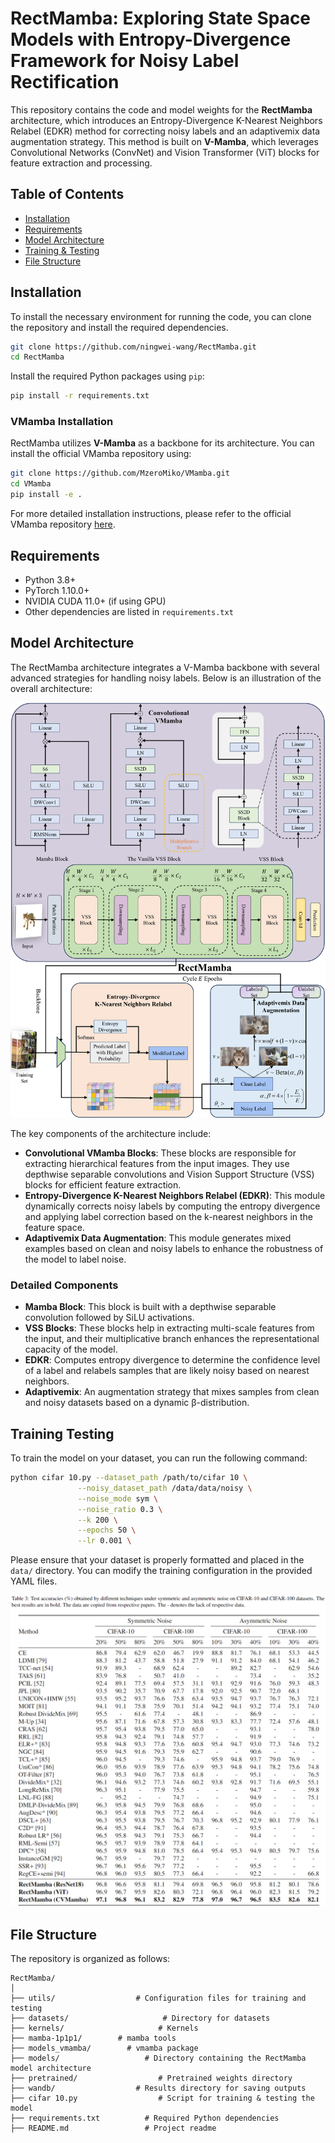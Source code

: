 
# RectMamba: Exploring State Space Models with Entropy-Divergence Framework for Noisy Label Rectification

This repository contains the code and model weights for the **RectMamba** architecture, which introduces an Entropy-Divergence K-Nearest Neighbors Relabel (EDKR) method for correcting noisy labels and an adaptivemix data augmentation strategy. This method is built on **V-Mamba**, which leverages Convolutional Networks (ConvNet) and Vision Transformer (ViT) blocks for feature extraction and processing.

## Table of Contents
- [Installation](#installation)
- [Requirements](#requirements)
- [Model Architecture](#model-architecture)
- [Training & Testing](#training-testing)
- [File Structure](#file-structure)

## Installation

To install the necessary environment for running the code, you can clone the repository and install the required dependencies.

```bash
git clone https://github.com/ningwei-wang/RectMamba.git
cd RectMamba
```

Install the required Python packages using `pip`:

```bash
pip install -r requirements.txt
```

### VMamba Installation

RectMamba utilizes **V-Mamba** as a backbone for its architecture. You can install the official VMamba repository using:

```bash
git clone https://github.com/MzeroMiko/VMamba.git
cd VMamba
pip install -e .
```

For more detailed installation instructions, please refer to the official VMamba repository [here](https://github.com/MzeroMiko/VMamba).

## Requirements

- Python 3.8+
- PyTorch 1.10.0+
- NVIDIA CUDA 11.0+ (if using GPU)
- Other dependencies are listed in `requirements.txt`

## Model Architecture

The RectMamba architecture integrates a V-Mamba backbone with several advanced strategies for handling noisy labels. Below is an illustration of the overall architecture:

![Architecture](./figure/architecture.png)


The key components of the architecture include:
- **Convolutional VMamba Blocks**: These blocks are responsible for extracting hierarchical features from the input images. They use depthwise separable convolutions and Vision Support Structure (VSS) blocks for efficient feature extraction.
- **Entropy-Divergence K-Nearest Neighbors Relabel (EDKR)**: This module dynamically corrects noisy labels by computing the entropy divergence and applying label correction based on the k-nearest neighbors in the feature space.
- **Adaptivemix Data Augmentation**: This module generates mixed examples based on clean and noisy labels to enhance the robustness of the model to label noise.

### Detailed Components
- **Mamba Block**: This block is built with a depthwise separable convolution followed by SiLU activations.
- **VSS Blocks**: These blocks help in extracting multi-scale features from the input, and their multiplicative branch enhances the representational capacity of the model.
- **EDKR**: Computes entropy divergence to determine the confidence level of a label and relabels samples that are likely noisy based on nearest neighbors.
- **Adaptivemix**: An augmentation strategy that mixes samples from clean and noisy datasets based on a dynamic β-distribution.

## Training Testing

To train the model on your dataset, you can run the following command:

```bash
python cifar 10.py --dataset_path /path/to/cifar 10 \
               --noisy_dataset_path /data/data/noisy \
               --noise_mode sym \
               --noise_ratio 0.3 \
               --k 200 \
               --epochs 50 \
               --lr 0.001 \
```

Please ensure that your dataset is properly formatted and placed in the `data/` directory. You can modify the training configuration in the provided YAML files.

![Result](./figure/result.png)


## File Structure

The repository is organized as follows:

```
RectMamba/ 
│          
├── utils/                  # Configuration files for training and testing    
├── datasets/                     # Directory for datasets        
├── kernels/                     # Kernels       
├── mamba-1p1p1/        # mamba tools     
├── models_vmamba/        # vmamba package   
├── models/                   # Directory containing the RectMamba model architecture    
├── pretrained/                  # Pretrained weights directory      
├── wandb/                  # Results directory for saving outputs    
├── cifar 10.py                  # Script for training & testing the model    
├── requirements.txt          # Required Python dependencies    
├── README.md                 # Project readme  
```


